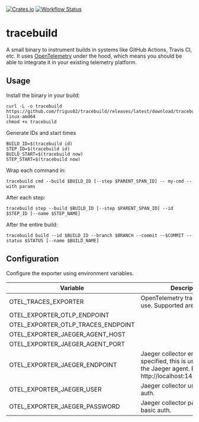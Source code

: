 [![Crates.io](https://img.shields.io/crates/v/tracebuild.svg)](https://crates.io/crates/tracebuild)
[![Workflow Status](https://github.com/frigus02/tracebuild/workflows/CI/badge.svg)](https://github.com/frigus02/tracebuild/actions?query=workflow%3A%22CI%22)

# tracebuild

A small binary to instrument builds in systems like GitHub Actions, Travis CI, etc. It uses [OpenTelemetry](https://opentelemetry.io/) under the hood, which means you should be able to integrate it in your existing telemetry platform.

## Usage

Install the binary in your build:

```
curl -L -o tracebuild https://github.com/frigus02/tracebuild/releases/latest/download/tracebuild-linux-amd64
chmod +x tracebuild
```

Generate IDs and start times

```
BUILD_ID=$(tracebuild id)
STEP_ID=$(tracebuild id)
BUILD_START=$(tracebuild now)
STEP_START=$(tracebuild now)
```

Wrap each command in:

```
tracebuild cmd --build $BUILD_ID [--step $PARENT_SPAN_ID] -- my-cmd --with params
```

After each step:

```
tracebuild step --build $BUILD_ID [--step $PARENT_SPAN_ID] --id $STEP_ID [--name $STEP_NAME]
```

After the entire build:

```
tracebuild build --id $BUILD_ID --branch $BRANCH --commit --$COMMIT --status $STATUS [--name $BUILD_NAME]
```

## Configuration

Configure the exporter using environment variables.

| Variable                           | Description                                                                                                                   | Default                |
| ---------------------------------- | ----------------------------------------------------------------------------------------------------------------------------- | ---------------------- |
| OTEL_TRACES_EXPORTER               | OpenTelemetry trace exporter to use. Supported are: otlp, jaeger                                                              | otlp                   |
| OTEL_EXPORTER_OTLP_ENDPOINT        |                                                                                                                               | https://localhost:4317 |
| OTEL_EXPORTER_OTLP_TRACES_ENDPOINT |                                                                                                                               | https://localhost:4317 |
| OTEL_EXPORTER_JAEGER_AGENT_HOST    |                                                                                                                               | 127.0.0.1              |
| OTEL_EXPORTER_JAEGER_AGENT_PORT    |                                                                                                                               | 6831                   |
| OTEL_EXPORTER_JAEGER_ENDPOINT      | Jaeger collector endpoint. If specified, this is used instead of the Jaeger agent. Example: http://localhost:14268/api/traces |                        |
| OTEL_EXPORTER_JAEGER_USER          | Jaeger collector user for basic auth.                                                                                         |                        |
| OTEL_EXPORTER_JAEGER_PASSWORD      | Jaeger collector password for basic auth.                                                                                     |                        |
